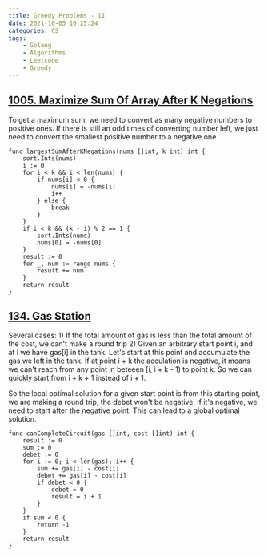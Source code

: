 ```yaml
---
title: Greedy Problems - II
date: 2021-10-05 10:25:24
categories: CS
tags:
    - Golang
    - Algorithms
    - Leetcode
    - Greedy
---
```


## [1005. Maximize Sum Of Array After K Negations](https://leetcode.com/problems/maximize-sum-of-array-after-k-negations/)

To get a maximum sum, we need to convert as many negative numbers to positive ones. If there is still an odd times of converting number left, we just need to convert the smallest positive number to a negative one

```golang
func largestSumAfterKNegations(nums []int, k int) int {
    sort.Ints(nums)
    i := 0
    for i < k && i < len(nums) {
        if nums[i] < 0 {
            nums[i] = -nums[i]
            i++
        } else {
            break
        }
    }
    if i < k && (k - i) % 2 == 1 {
        sort.Ints(nums)
        nums[0] = -nums[0]
    }
    result := 0
    for _, num := range nums {
        result += num
    }
    return result
}
```

## [134. Gas Station](https://leetcode.com/problems/gas-station/)

Several cases:
    1) If the total amount of gas is less than the total amount of the cost, we can't make a round trip
    2) Given an arbitrary start point i, and at i we have gas[i] in the tank. Let's start at this point and accumulate the gas we left in the tank. If at point i + k the acculation is negative, it means we can't reach from any point in beteeen [i, i + k - 1) to point k. So we can quickly start from i + k + 1 instead of i + 1.

So the local optimal solution for a given start point is from this starting point, we are making a round trip, the debet won't be negative. If it's negative, we need to start after the negative point. This can lead to a global optimal solution.

```golang
func canCompleteCircuit(gas []int, cost []int) int {
    result := 0
    sum := 0
    debet := 0
    for i := 0; i < len(gas); i++ {
        sum += gas[i] - cost[i]
        debet += gas[i] - cost[i]
        if debet < 0 {
            debet = 0
            result = i + 1
        }
    }
    if sum < 0 {
        return -1
    }
    return result
}
```
